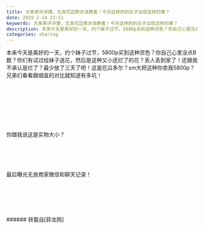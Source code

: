 ```yaml
---
title: 大家来评评理，无良花店欺诈消费者！今天这样的的日子出现这样的事？
date: 2019-2-14 23:51
keywords: 大家来评评理，无良花店欺诈消费者！今天这样的的日子出现这样的事？
description: 本来今天是美好的一天，约个妹子过节，5800p买到这种货色？你自己心里没点B数？你们有试过给妹子送花，然后是这种又小还烂了的花？丢人丢到家了！还跟我不承认是烂了？最少放了三天了吧！这是厄瓜多尔？sm大把这种你卖我5800p？兄弟们看看跟烟盒的对比就知道有多坑！你跟我说这是实物大小？最后曝光无良商家微信和聊天记录！
categories: sharing
---
```

<td class="t_f" id="postmessage_3009611">

本来今天是美好的一天，约个妹子过节，5800p买到这种货色？你自己心里没点B数？你们有试过给妹子送花，然后是这种又小还烂了的花？丢人丢到家了！还跟我不承认是烂了？最少放了三天了吧！这是厄瓜多尔？sm大把这种你卖我5800p？兄弟们看看跟烟盒的对比就知道有多坑！<br/>
<img alt="" border="0" class="zoom" data-cf-modified-f4b91a01953f14d13832e353-="" file="http://www.flw.ph/data/appbyme/upload/image/201902/14/cl2TuwbsZHIZ.jpg" id="aimg_tDJCp" lazyloadthumb="1" onclick="" onmouseover="" src="http://www.flw.ph/data/appbyme/upload/image/201902/14/cl2TuwbsZHIZ.jpg"/><br/>
<br/>
<img alt="" border="0" class="zoom" data-cf-modified-f4b91a01953f14d13832e353-="" file="http://www.flw.ph/data/appbyme/upload/image/201902/14/cXEazDrnRtgF.jpg" id="aimg_KWmak" lazyloadthumb="1" onclick="" onmouseover="" src="http://www.flw.ph/data/appbyme/upload/image/201902/14/cXEazDrnRtgF.jpg"/><br/>
<br/>
<img alt="" border="0" class="zoom" data-cf-modified-f4b91a01953f14d13832e353-="" file="http://www.flw.ph/data/appbyme/upload/image/201902/14/L80Qi4ThKDCo.jpg" id="aimg_R5VEg" lazyloadthumb="1" onclick="" onmouseover="" src="http://www.flw.ph/data/appbyme/upload/image/201902/14/L80Qi4ThKDCo.jpg"/><br/>
<br/>
<img alt="" border="0" class="zoom" data-cf-modified-f4b91a01953f14d13832e353-="" file="http://www.flw.ph/data/appbyme/upload/image/201902/14/Ad9ilvUqVBxA.jpg" id="aimg_E72y0" lazyloadthumb="1" onclick="" onmouseover="" src="http://www.flw.ph/data/appbyme/upload/image/201902/14/Ad9ilvUqVBxA.jpg"/><br/>
<br/>
<img alt="" border="0" class="zoom" data-cf-modified-f4b91a01953f14d13832e353-="" file="http://www.flw.ph/data/appbyme/upload/image/201902/14/K23nY6GPdNji.jpg" id="aimg_P7Bs7" lazyloadthumb="1" onclick="" onmouseover="" src="http://www.flw.ph/data/appbyme/upload/image/201902/14/K23nY6GPdNji.jpg"/><br/>
<br/>
<img alt="" border="0" class="zoom" data-cf-modified-f4b91a01953f14d13832e353-="" file="http://www.flw.ph/data/appbyme/upload/image/201902/14/JKyCOW8gc8kf.jpg" id="aimg_lMHdm" lazyloadthumb="1" onclick="" onmouseover="" src="http://www.flw.ph/data/appbyme/upload/image/201902/14/JKyCOW8gc8kf.jpg"/><br/>
<br/>
<img alt="" border="0" class="zoom" data-cf-modified-f4b91a01953f14d13832e353-="" file="http://www.flw.ph/data/appbyme/upload/image/201902/14/VlrNvNFg0Gzb.jpg" id="aimg_ZJknP" lazyloadthumb="1" onclick="" onmouseover="" src="http://www.flw.ph/data/appbyme/upload/image/201902/14/VlrNvNFg0Gzb.jpg"/><br/>
<br/>
<img alt="" border="0" class="zoom" data-cf-modified-f4b91a01953f14d13832e353-="" file="http://www.flw.ph/data/appbyme/upload/image/201902/14/ZKZzDmoVIOaR.jpg" id="aimg_No2p2" lazyloadthumb="1" onclick="" onmouseover="" src="http://www.flw.ph/data/appbyme/upload/image/201902/14/ZKZzDmoVIOaR.jpg"/><br/>
<br/>
<img alt="" border="0" class="zoom" data-cf-modified-f4b91a01953f14d13832e353-="" file="http://www.flw.ph/data/appbyme/upload/image/201902/14/GOE5LzBDfXhw.jpg" id="aimg_IL8L2" lazyloadthumb="1" onclick="" onmouseover="" src="http://www.flw.ph/data/appbyme/upload/image/201902/14/GOE5LzBDfXhw.jpg"/><br/>
你跟我说这是实物大小？<br/>
<br/>
<img alt="" border="0" class="zoom" data-cf-modified-f4b91a01953f14d13832e353-="" file="http://www.flw.ph/data/appbyme/upload/image/201902/14/8Vb1jiE7Xn4W.jpg" id="aimg_Zs4qm" lazyloadthumb="1" onclick="" onmouseover="" src="http://www.flw.ph/data/appbyme/upload/image/201902/14/8Vb1jiE7Xn4W.jpg"/><br/>
<br/>
<img alt="" border="0" class="zoom" data-cf-modified-f4b91a01953f14d13832e353-="" file="http://www.flw.ph/data/appbyme/upload/image/201902/14/C0i5nLhjCqxI.jpg" id="aimg_rjYst" lazyloadthumb="1" onclick="" onmouseover="" src="http://www.flw.ph/data/appbyme/upload/image/201902/14/C0i5nLhjCqxI.jpg"/><br/>
<br/>
<img alt="" border="0" class="zoom" data-cf-modified-f4b91a01953f14d13832e353-="" file="http://www.flw.ph/data/appbyme/upload/image/201902/14/sV0EiFhKLTUX.jpg" id="aimg_pS6we" lazyloadthumb="1" onclick="" onmouseover="" src="http://www.flw.ph/data/appbyme/upload/image/201902/14/sV0EiFhKLTUX.jpg"/><br/>
<br/>
<img alt="" border="0" class="zoom" data-cf-modified-f4b91a01953f14d13832e353-="" file="http://www.flw.ph/data/appbyme/upload/image/201902/14/qjVbgeo9D1oG.jpg" id="aimg_d55e1" lazyloadthumb="1" onclick="" onmouseover="" src="http://www.flw.ph/data/appbyme/upload/image/201902/14/qjVbgeo9D1oG.jpg"/><br/>
<br/>
<img alt="" border="0" class="zoom" data-cf-modified-f4b91a01953f14d13832e353-="" file="http://www.flw.ph/data/appbyme/upload/image/201902/14/NuAKT3TftRA7.jpg" id="aimg_R16zC" lazyloadthumb="1" onclick="" onmouseover="" src="http://www.flw.ph/data/appbyme/upload/image/201902/14/NuAKT3TftRA7.jpg"/><br/>
最后曝光无良商家微信和聊天记录！<br/>
<img alt="" border="0" class="zoom" data-cf-modified-f4b91a01953f14d13832e353-="" file="http://www.flw.ph/data/appbyme/upload/image/201902/14/vKXndaz7yNus.jpg" id="aimg_gO888" lazyloadthumb="1" onclick="" onmouseover="" src="http://www.flw.ph/data/appbyme/upload/image/201902/14/vKXndaz7yNus.jpg"/><br/>
<br/>
<img alt="" border="0" class="zoom" data-cf-modified-f4b91a01953f14d13832e353-="" file="http://www.flw.ph/data/appbyme/upload/image/201902/14/HvJRG5WGoTNp.jpg" id="aimg_c5Qeo" lazyloadthumb="1" onclick="" onmouseover="" src="http://www.flw.ph/data/appbyme/upload/image/201902/14/HvJRG5WGoTNp.jpg"/><br/>
<br/>
<img alt="" border="0" class="zoom" data-cf-modified-f4b91a01953f14d13832e353-="" file="http://www.flw.ph/data/appbyme/upload/image/201902/14/ARG9SKrflWGS.jpg" id="aimg_Ts9kS" lazyloadthumb="1" onclick="" onmouseover="" src="http://www.flw.ph/data/appbyme/upload/image/201902/14/ARG9SKrflWGS.jpg"/><br/>
<br/>
<img alt="" border="0" class="zoom" data-cf-modified-f4b91a01953f14d13832e353-="" file="http://www.flw.ph/data/appbyme/upload/image/201902/14/t2t21NF4Gc4e.jpg" id="aimg_B2sU3" lazyloadthumb="1" onclick="" onmouseover="" src="http://www.flw.ph/data/appbyme/upload/image/201902/14/t2t21NF4Gc4e.jpg"/><br/>
<br/>
<img alt="" border="0" class="zoom" data-cf-modified-f4b91a01953f14d13832e353-="" file="http://www.flw.ph/data/appbyme/upload/image/201902/14/C8bHEYqqXfIZ.jpg" id="aimg_OQbOs" lazyloadthumb="1" onclick="" onmouseover="" src="http://www.flw.ph/data/appbyme/upload/image/201902/14/C8bHEYqqXfIZ.jpg"/><br/>
<br/>
</td>
###### 转载自[菲龙网]